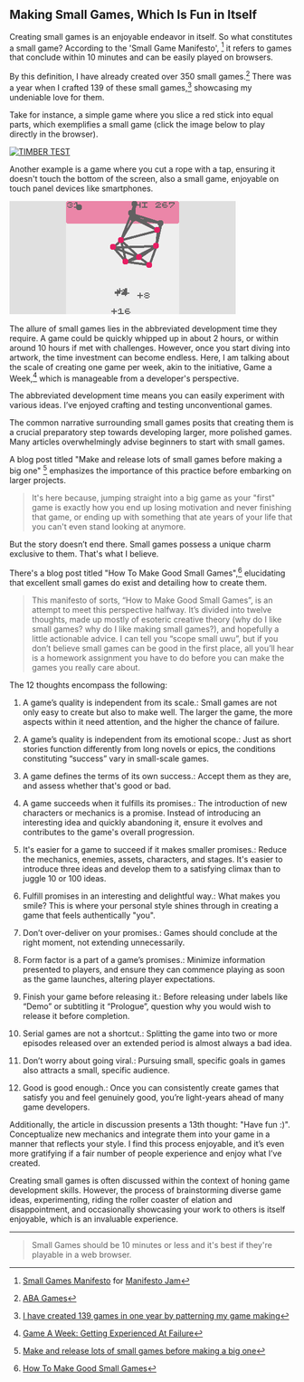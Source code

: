 ## Making Small Games, Which Is Fun in Itself

Creating small games is an enjoyable endeavor in itself. So what constitutes a small game? According to the 'Small Game Manifesto', [^1] it refers to games that conclude within 10 minutes and can be easily played on browsers.

By this definition, I have already created over 350 small games.[^2] There was a year when I crafted 139 of these small games,[^3] showcasing my undeniable love for them.

Take for instance, a simple game where you slice a red stick into equal parts, which exemplifies a small game (click the image below to play directly in the browser).

[![TIMBER TEST](https://github.com/abagames/crisp-game-lib-11-games/raw/main/docs/timbertest/screenshot.gif)](https://abagames.github.io/crisp-game-lib-11-games/?timbertest)

Another example is a game where you cut a rope with a tap, ensuring it doesn't touch the bottom of the screen, also a small game, enjoyable on touch panel devices like smartphones.

[![C NODES](https://github.com/abagames/crisp-game-lib-games/raw/main/docs/cnodes/screenshot.gif)](https://abagames.github.io/crisp-game-lib-games/?cnodes)

The allure of small games lies in the abbreviated development time they require. A game could be quickly whipped up in about 2 hours, or within around 10 hours if met with challenges. However, once you start diving into artwork, the time investment can become endless. Here, I am talking about the scale of creating one game per week, akin to the initiative, Game a Week,[^4] which is manageable from a developer's perspective.

The abbreviated development time means you can easily experiment with various ideas. I’ve enjoyed crafting and testing unconventional games.

The common narrative surrounding small games posits that creating them is a crucial preparatory step towards developing larger, more polished games. Many articles overwhelmingly advise beginners to start with small games.

A blog post titled "Make and release lots of small games before making a big one" [^5] emphasizes the importance of this practice before embarking on larger projects.

> It's here because, jumping straight into a big game as your "first" game is exactly how you end up losing motivation and never finishing that game, or ending up with something that ate years of your life that you can't even stand looking at anymore.

But the story doesn’t end there. Small games possess a unique charm exclusive to them. That's what I believe.

There's a blog post titled "How To Make Good Small Games",[^6] elucidating that excellent small games do exist and detailing how to create them.

> This manifesto of sorts, “How to Make Good Small Games”, is an attempt to meet this perspective halfway. It’s divided into twelve thoughts, made up mostly of esoteric creative theory (why do I like small games? why do I like making small games?), and hopefully a little actionable advice. I can tell you “scope small uwu”, but if you don’t believe small games can be good in the first place, all you’ll hear is a homework assignment you have to do before you can make the games you really care about.

The 12 thoughts encompass the following:

1. A game’s quality is independent from its scale.: Small games are not only easy to create but also to make well. The larger the game, the more aspects within it need attention, and the higher the chance of failure.

2. A game’s quality is independent from its emotional scope.: Just as short stories function differently from long novels or epics, the conditions constituting “success” vary in small-scale games.

3. A game defines the terms of its own success.: Accept them as they are, and assess whether that's good or bad.

4. A game succeeds when it fulfills its promises.: The introduction of new characters or mechanics is a promise. Instead of introducing an interesting idea and quickly abandoning it, ensure it evolves and contributes to the game's overall progression.

5. It's easier for a game to succeed if it makes smaller promises.: Reduce the mechanics, enemies, assets, characters, and stages. It's easier to introduce three ideas and develop them to a satisfying climax than to juggle 10 or 100 ideas.

6. Fulfill promises in an interesting and delightful way.: What makes you smile? This is where your personal style shines through in creating a game that feels authentically "you".

7. Don’t over-deliver on your promises.: Games should conclude at the right moment, not extending unnecessarily.

8. Form factor is a part of a game’s promises.: Minimize information presented to players, and ensure they can commence playing as soon as the game launches, altering player expectations.

9. Finish your game before releasing it.: Before releasing under labels like “Demo” or subtitling it “Prologue”, question why you would wish to release it before completion.

10. Serial games are not a shortcut.: Splitting the game into two or more episodes released over an extended period is almost always a bad idea.

11. Don’t worry about going viral.: Pursuing small, specific goals in games also attracts a small, specific audience.

12. Good is good enough.: Once you can consistently create games that satisfy you and feel genuinely good, you’re light-years ahead of many game developers.

Additionally, the article in discussion presents a 13th thought: "Have fun :)". Conceptualize new mechanics and integrate them into your game in a manner that reflects your style. I find this process enjoyable, and it’s even more gratifying if a fair number of people experience and enjoy what I’ve created.

Creating small games is often discussed within the context of honing game development skills. However, the process of brainstorming diverse game ideas, experimenting, riding the roller coaster of elation and disappointment, and occasionally showcasing your work to others is itself enjoyable, which is an invaluable experience.

---

[^1]: [Small Games Manifesto](https://ebeth.itch.io/small-games-manifesto) for [Manifesto Jam](https://itch.io/jam/manifesto-jam)

> Small Games should be 10 minutes or less and it's best if they're playable in a web browser.

[^2]: [ABA Games](http://www.asahi-net.or.jp/~cs8k-cyu/)
[^3]: [I have created 139 games in one year by patterning my game making](https://dev.to/abagames/i-have-created-139-games-in-one-year-by-patterning-my-game-making-gc2)
[^4]: [Game A Week: Getting Experienced At Failure](https://www.gamedeveloper.com/audio/game-a-week-getting-experienced-at-failure)
[^5]: [Make and release lots of small games before making a big one](https://tylerglaiel.substack.com/p/make-and-release-lots-of-small-games)
[^6]: [How To Make Good Small Games](https://farawaytimes.blogspot.com/2023/02/how-to-make-good-small-games.html)
